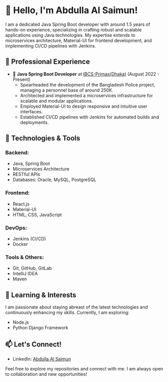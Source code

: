 # 👋 Hello, I'm Abdulla Al Saimun!

I am a dedicated Java Spring Boot developer with around 1.5 years of hands-on experience, specializing in crafting robust and scalable applications using Java technologies. My expertise extends to microservices architecture, Material-UI for frontend development, and implementing CI/CD pipelines with Jenkins.

## 💼 Professional Experience

- 🔧 **Java Spring Boot Developer** at [IBCS-Primax(Dhaka)](https://www.ibcs-primax.com/) (August 2022 - Present)
  - Spearheaded the development of the Bangladesh Police project, managing a personnel base of around 250K.
  - Architected and implemented a microservices infrastructure for scalable and modular applications.
  - Employed Material-UI to design responsive and intuitive user interfaces.
  - Established CI/CD pipelines with Jenkins for automated builds and deployments.

## 🚀 Technologies & Tools

### Backend:
- Java, Spring Boot
- Microservices Architecture
- RESTful APIs
- Databases: Oracle, MySQL, PostgreSQL

### Frontend:
- React.js
- Material-UI
- HTML, CSS, JavaScript

### DevOps:
- Jenkins (CI/CD)
- Docker

### Tools & Others:
- Git, GitHub, GitLab
- IntelliJ IDEA
- Maven

## 🌱 Learning & Interests

I am passionate about staying abreast of the latest technologies and continuously enhancing my skills. Currently, I am exploring:

- Node.js
- Python Django Framework

## 📫 Let's Connect!

- LinkedIn: [Abdulla Al Saimun](https://www.linkedin.com/in/abdulla-al-saimun)
  
Feel free to explore my repositories and connect with me. I am always open to collaboration and new opportunities!
